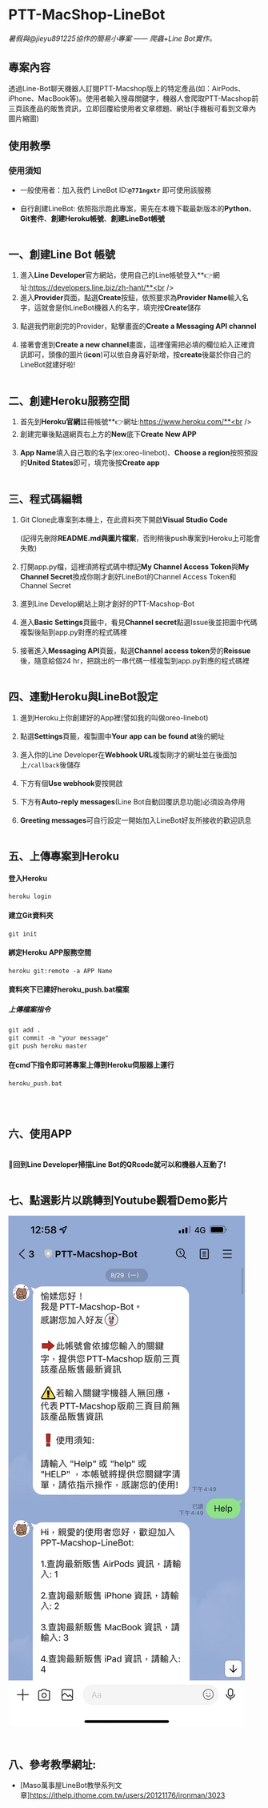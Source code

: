 # PTT-MacShop-LineBot

###### *暑假與@jieyu891225協作的簡易小專案 —— 爬蟲+Line Bot實作。*

## 專案內容
 透過Line-Bot聊天機器人訂閱PTT-Macshop版上的特定產品(如：AirPods、iPhone、MacBook等)。使用者輸入搜尋關鍵字，機器人會爬取PTT-Macshop前三頁該產品的販售資訊，立即回覆給使用者文章標題、網址(手機板可看到文章內圖片縮圖)

## 使用教學
### 使用須知
* 一般使用者：加入我們 LineBot ID:**```@771ngxtr```** 即可使用該服務<br /><br />
* 自行創建LineBot: 依照指示跑此專案，需先在本機下載最新版本的**Python**、**Git套件**、**創建Heroku帳號**、**創建LineBot帳號**<br /><br />

一、創建Line Bot 帳號
-------------
1. 進入**Line Developer**官方網站，使用自己的Line帳號登入**👉網址:https://developers.line.biz/zh-hant/**<br /><br />
2. 進入**Provider**頁面，點選**Create**按鈕，依照要求為**Provider Name**輸入名字，這就會是你LineBot機器人的名字，填完按**Create**儲存<br /><br />
3. 點選我們剛創完的Provider，點擊畫面的**Create a Messaging API channel**<br /><br />
4. 接著會進到**Create a new channel**畫面，這裡僅需把必填的欄位給入正確資訊即可，頭像的圖片(**icon**)可以依自身喜好新增，按**create**後屬於你自己的LineBot就建好啦!<br /><br />

二、創建Heroku服務空間
-------------
1. 首先到**Heroku官網**註冊帳號**👉網址:https://www.heroku.com/**<br /><br />
2. 創建完畢後點選網頁右上方的**New**底下**Create New APP**<br /><br />
3. **App Name**填入自己取的名字(ex:oreo-linebot)、**Choose a region**按照預設的**United States**即可，填完後按**Create app**<br /><br />

三、程式碼編輯
-------------
1. Git Clone此專案到本機上，在此資料夾下開啟**Visual Studio Code**<br /><br />(記得先刪除**README.md與圖片檔案**，否則稍後push專案到Heroku上可能會失敗)<br /><br />
2. 打開app.py檔，這裡須將程式碼中標記**My Channel Access Token**與**My Channel Secret**換成你剛才創好LineBot的Channel Access Token和Channel Secret<br /><br />
3. 進到Line Develop網站上剛才創好的PTT-Macshop-Bot<br /><br />
4. 進入**Basic Settings**頁籤中，看見**Channel secret**點選Issue後並把圖中代碼複製後貼到app.py對應的程式碼裡<br /><br />
5. 接著進入**Messaging API**頁籤，點選**Channel access token**旁的**Reissue**後，隨意給個24 hr，把跳出的一串代碼一樣複製到app.py對應的程式碼裡<br /><br />

四、連動Heroku與LineBot設定
-------------
1. 進到Heroku上你創建好的App裡(譬如我的叫做oreo-linebot)<br /><br />
2. 點選**Settings**頁籤，複製圖中**Your app can be found at**後的網址<br /><br /> 
3. 進入你的Line Developer在**Webhook URL**複製剛才的網址並在後面加上```/callback```後儲存<br /><br />
4. 下方有個**Use webhook**要按開啟<br /><br />
5. 下方有**Auto-reply messages**(Line Bot自動回覆訊息功能)必須設為停用<br /><br />
6. **Greeting messages**可自行設定一開始加入LineBot好友所接收的歡迎訊息<br /><br />

五、上傳專案到Heroku
-------------
#### 登入Heroku
```
heroku login
```
#### 建立Git資料夾
```
git init
```
#### 綁定Heroku APP服務空間
```
heroku git:remote -a APP Name
```
#### 資料夾下已建好heroku_push.bat檔案
##### 上傳檔案指令
```
git add .
git commit -m "your message"
git push heroku master
```

#### 在cmd下指令即可將專案上傳到Heroku伺服器上運行
```
heroku_push.bat
```
<br /><br />

六、使用APP
-------------
#### <br />🎉回到Line Developer掃描Line Bot的QRcode就可以和機器人互動了!<br /><br />

七、點選影片以跳轉到Youtube觀看Demo影片
-------------
[![IMAGE ALT TEXT](https://github.com/Yu-Rou-Weng/PTT-MacShop-LineBot/blob/master/%E9%A0%90%E8%A6%BD.jpg)](https://youtu.be/BAt43ldx5pA "PTT-MacShop-LineBot成果展示")

<br />八、參考教學網址:
-------------
* [Maso萬事屋LineBot教學系列文章]https://ithelp.ithome.com.tw/users/20121176/ironman/3023
